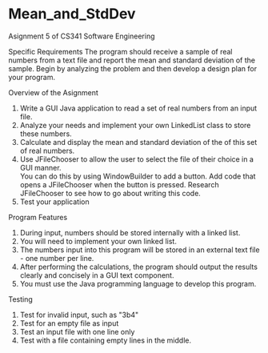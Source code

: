 # Mean_and_StdDev

Asignment 5 of CS341 Software Engineering

Specific Requirements
The program should receive a sample of real numbers from a text file and report the mean and standard deviation of the sample. 
Begin by analyzing the problem and then develop a design plan for your program.

Overview of the Asignment
1. Write a GUI Java application to read a set of real numbers from an input file. 
2. Analyze your needs and implement your own LinkedList class to store these numbers.
3. Calculate and display the mean and standard deviation of the of this set of real numbers.  
4. Use JFileChooser to allow the user to select the file of their choice in a GUI manner.  
  You can do this by using WindowBuilder to add a button. 
  Add code that opens a JFileChooser when the button is pressed. 
  Research JFileChooser to see how to go about writing this code.
5. Test your application

Program Features
1.	During input, numbers should be stored internally with a linked list. 
2.	You will need to implement your own linked list.
3.	The numbers input into this program will be stored in an external text file - one number per line.
4.	After performing the calculations, the program should output the results clearly and concisely in a GUI text component.
5.	You must use the Java programming language to develop this program.

Testing
1.	Test for invalid input, such as "3b4" 
2.	Test for an empty file as input
3.	Test an input file with one line only
4.	Test with a file containing empty lines in the middle.
